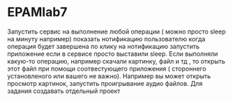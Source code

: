 # EPAMlab7

Запустить сервис на выполнение любой операции ( можно просто sleep на минуту например)
показать нотификацию пользователю когда операция будет завершена
по клику на нотификацию запустить приложение если в сервисе просто выставили sleep. Если выполняли какую-то операцию, например скачали картинку, файл и тд , то открыть этот файл при помощи соотвестующего приложения ( стороннего установленого или вашего не важно). Например вы может открыть просмотр картинок, запустить проигрывание аудио файлов.
Для задания создавать отдельный проект
